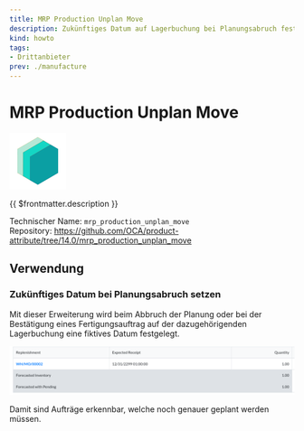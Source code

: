 ```yaml
---
title: MRP Production Unplan Move
description: Zukünftiges Datum auf Lagerbuchung bei Planungsabruch festlegen.
kind: howto
tags:
- Drittanbieter
prev: ./manufacture
---
```

# MRP Production Unplan Move
![icon_oms_box](attachments/icons_odoo_mint_system.png)

{{ $frontmatter.description }}

Technischer Name: `mrp_production_unplan_move`\
Repository: <https://github.com/OCA/product-attribute/tree/14.0/mrp_production_unplan_move>

## Verwendung

### Zukünftiges Datum bei Planungsabruch setzen

Mit dieser Erweiterung wird beim Abbruch der Planung oder bei der Bestätigung eines Fertigungsauftrag auf der dazugehörigenden Lagerbuchung eine fiktives Datum festgelegt.

![](attachments/MRP%20Production%20Unplan%20Move.png)

Damit sind Aufträge erkennbar, welche noch genauer geplant werden müssen.